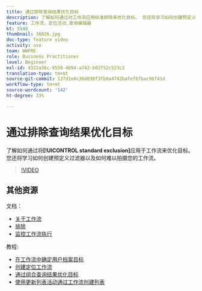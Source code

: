 ```yaml
---
title: 通过排除查询结果优化目标
description: 了解如何通过对工作流应用标准排除来优化目标。 您还将学习如何创建预定义过滤器以及如何难以拍摄您的工作流。
feature: 工作流，定位活动,查询编辑器
kt: 5548
thumbnail: 36826.jpg
doc-type: feature video
activity: use
team: WWFRE
role: Business Practitioner
level: Beginner
exl-id: 4322a36c-9550-4b94-a742-b02f52c523c2
translation-type: tm+mt
source-git-commit: 137d1e0c36d038f3fb8a4742bafef6fbac96f41d
workflow-type: tm+mt
source-wordcount: '142'
ht-degree: 33%

---
```


# 通过排除查询结果优化目标

了解如何通过将&#x200B;**[!UICONTROL standard exclusion]**&#x200B;应用于工作流来优化目标。 您还将学习如何创建预定义过滤器以及如何难以拍摄您的工作流。

>[!VIDEO](https://video.tv.adobe.com/v/36826?quality=12)

## 其他资源

文档：

* [关于工作流](https://docs.adobe.com/content/help/en/campaign-classic/using/automating-with-workflows/introduction/about-workflows.html)
* [排除](https://docs.adobe.com/content/help/en/campaign-classic/using/automating-with-workflows/targeting-activities/exclusion.html)
* [监控工作流执行](https://docs.adobe.com/content/help/en/campaign-classic/using/automating-with-workflows/monitoring-workflows/monitoring-workflow-execution.html)

教程:

* [在工作流中确定用户档案目标](/help/getting-started/targeting-profiles-in-a-workflow.md)
* [创建定位工作流](/help/automating-with-workflows/creating-a-targeting-workflow.md)
* [通过组合查询结果优化目标](/help/automating-with-workflows/refining-targets-by-combining-query-results.md)
* [使用更新列表活动通过工作流创建列表](/help/automating-with-workflows/using-the-update-list-activity.md)
